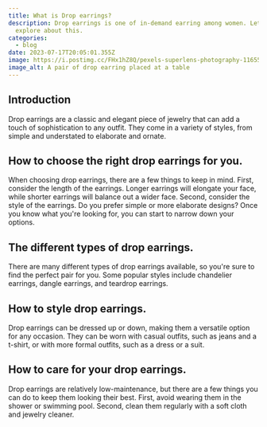 ```yaml
---
title: What is Drop earrings?
description: Drop earrings is one of in-demand earring among women. Let's
  explore about this.
categories:
  - blog
date: 2023-07-17T20:05:01.355Z
image: https://i.postimg.cc/FHx1hZ8Q/pexels-superlens-photography-11655347.jpg
image_alt: A pair of drop earring placed at a table
---
```

## Introduction

Drop earrings are a classic and elegant piece of jewelry that can add a touch of sophistication to any outfit. They come in a variety of styles, from simple and understated to elaborate and ornate.

## How to choose the right drop earrings for you.

When choosing drop earrings, there are a few things to keep in mind. First, consider the length of the earrings. Longer earrings will elongate your face, while shorter earrings will balance out a wider face. Second, consider the style of the earrings. Do you prefer simple or more elaborate designs? Once you know what you're looking for, you can start to narrow down your options.

## The different types of drop earrings.

There are many different types of drop earrings available, so you're sure to find the perfect pair for you. Some popular styles include chandelier earrings, dangle earrings, and teardrop earrings.

## How to style drop earrings.

Drop earrings can be dressed up or down, making them a versatile option for any occasion. They can be worn with casual outfits, such as jeans and a t-shirt, or with more formal outfits, such as a dress or a suit.

## How to care for your drop earrings.

Drop earrings are relatively low-maintenance, but there are a few things you can do to keep them looking their best. First, avoid wearing them in the shower or swimming pool. Second, clean them regularly with a soft cloth and jewelry cleaner.